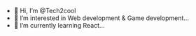 - 👋 Hi, I’m @Tech2cool
- 👀 I’m interested in Web development & Game development...
- 🌱 I’m currently learning React...

<!---
Tech2cool/Tech2cool is a ✨ special ✨ repository because its `README.md` (this file) appears on your GitHub profile.
You can click the Preview link to take a look at your changes.
--->
